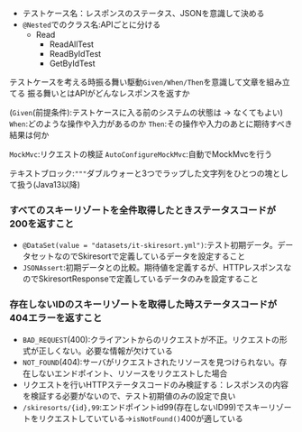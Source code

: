 - テストケース名：レスポンスのステータス、JSONを意識して決める
- `@Nested`でのクラス名:APIごとに分ける
    - Read
        - ReadAllTest
        - ReadByIdTest
        - GetByIdTest

テストケースを考える時振る舞い駆動`Given/When/Then`を意識して文章を組み立てる
振る舞いとはAPIがどんなレスポンスを返すか

(`Given`(前提条件):テストケースに入る前のシステムの状態は -> なくてもよい)
`When`:どのような操作や入力があるのか
`Then`:その操作や入力のあとに期待すべき結果は何か

`MockMvc`:リクエストの検証
`AutoConfigureMockMvc`:自動でMockMvcを行う

テキストブロック:`"""`ダブルウォーと3つでラップした文字列をひとつの塊として扱う(Java13以降)

### すべてのスキーリゾートを全件取得したときステータスコードが200を返すこと

- `@DataSet(value = "datasets/it-skiresort.yml")`:テスト初期データ。データセットなのでSkiresortで定義しているデータを設定すること
- `JSONAssert`:初期データとの比較。期待値を定義するが、HTTPレスポンスなのでSkiresortResponseで定義しているデータのみを設定すること

### 存在しないIDのスキーリゾートを取得した時ステータスコードが404エラーを返すこと

- `BAD_REQUEST`(400):クライアントからのリクエストが不正。リクエストの形式が正しくない。必要な情報が欠けている
- `NOT_FOUND`(404):サーバがリクエストされたリソースを見つけられない。存在しないエンドポイント、リソースをリクエストした場合
- リクエストを行いHTTPステータスコードのみ検証する：レスポンスの内容を検証する必要がないので、テスト初期値のみの設定で良い
- `/skiresorts/{id},99`:エンドポイントid99(存在しないID99)でスキーリゾートをリクエストしていている->`isNotFound()`400が適している
